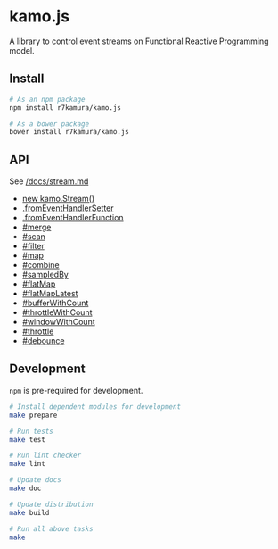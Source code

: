 # kamo.js
A library to control event streams on Functional Reactive Programming model.

## Install
```sh
# As an npm package
npm install r7kamura/kamo.js

# As a bower package
bower install r7kamura/kamo.js
```

## API
See [/docs/stream.md](https://github.com/r7kamura/kamo.js/blob/master/doc/stream.md#new-kamostream)

* [new kamo.Stream()](https://github.com/r7kamura/kamo.js/blob/master/doc/stream.md#new-kamostream)
* [.fromEventHandlerSetter](https://github.com/r7kamura/kamo.js/blob/master/doc/stream.md#fromeventhandlersetterobject-string---stream)
* [.fromEventHandlerFunction](https://github.com/r7kamura/kamo.js/blob/master/doc/stream.md#fromeventhandlerfunction-object-string-any---stream)
* [#merge](https://github.com/r7kamura/kamo.js/blob/master/doc/stream.md#mergestream---stream)
* [#scan](https://github.com/r7kamura/kamo.js/blob/master/doc/stream.md#scanany-function-any-any---any---stream)
* [#filter](https://github.com/r7kamura/kamo.js/blob/master/doc/stream.md#filterfunction-any---boolean---stream)
* [#map](https://github.com/r7kamura/kamo.js/blob/master/doc/stream.md#mapfunction-any---any---stream)
* [#combine](https://github.com/r7kamura/kamo.js/blob/master/doc/stream.md#combinestream-function-any-any---any---stream)
* [#sampledBy](https://github.com/r7kamura/kamo.js/blob/master/doc/stream.md#sampledbystream-function-any-any---any---stream)
* [#flatMap](https://github.com/r7kamura/kamo.js/blob/master/doc/stream.md#flatmapfunction-any---stream---stream)
* [#flatMapLatest](https://github.com/r7kamura/kamo.js/blob/master/doc/stream.md#flatmaplatestfunction-any---stream---stream)
* [#bufferWithCount](https://github.com/r7kamura/kamo.js/blob/master/doc/stream.md#bufferwithcountintger---stream)
* [#throttleWithCount](https://github.com/r7kamura/kamo.js/blob/master/doc/stream.md#throttlewithcountintger---stream)
* [#windowWithCount](https://github.com/r7kamura/kamo.js/blob/master/doc/stream.md#windowwithcountintger---stream)
* [#throttle](https://github.com/r7kamura/kamo.js/blob/master/doc/stream.md#throttleinteger---stream)
* [#debounce](https://github.com/r7kamura/kamo.js/blob/master/doc/stream.md#debounceinteger---stream)

## Development
`npm` is pre-required for development.

```sh
# Install dependent modules for development
make prepare

# Run tests
make test

# Run lint checker
make lint

# Update docs
make doc

# Update distribution
make build

# Run all above tasks
make
```
